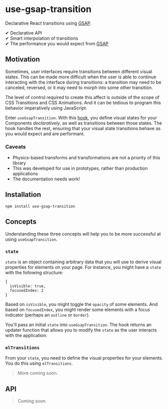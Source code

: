 # use-gsap-transition

Declarative React transitions using [GSAP](https://greensock.com/gsap).

✔ Declarative API  
✔ Smart interpolation of transitions  
✔ The performance you would expect from [GSAP](https://greensock.com/gsap)

## Motivation

Sometimes, user interfaces require transitions between different visual states. This can be
made more difficult when the user is able to continue interacting with the interface during
transitions: a transition may need to be canceled, reversed, or it may need to morph
into some other transition.

The level of control required to create this affect is outside of the scope of CSS Transitions
and CSS Animations. And it can be tedious to program this behavior imperatively using JavaScript.

Enter `useGsapTransition`. With this [hook](https://reactjs.org/docs/hooks-intro.html), you define
visual states for your Components _declaratively_, as well as transitions between those states. The
hook handles the rest, ensuring that your visual state transitions behave as you would expect and are performant.

### Caveats

- Physics-based transforms and transformations are not a priority of this library
- This was developed for use in prototypes, rather than production applications
- The documentation needs work!

## Installation

```
npm install use-gsap-transition
```

## Concepts

Understanding these three concepts will help you to be more successful at using `useGsapTransition`.

### `state`

`state` is an object containing arbitrary data that you will use to derive visual properties for elements on your
page. For instance, you might have a `state` with the following structure:

```
{
  isVisible: true,
  focusedIndex: 2
}
```

Based on `isVisible`, you might toggle the `opacity` of some elements. And based on `focusedIndex`, you might render
some elements with a focus indicator (perhaps an `outline` or `border`).

You'll pass an initial `state` into `useGsapTransition`. The hook returns an updater function that allows you to modify
the `state` as the user interacts with the application.

### `elTransitions`

From your `state`, you need to define the visual properties for your elements. You do this using `elTransitions`.

> More coming soon.

## API

> Coming soon.
